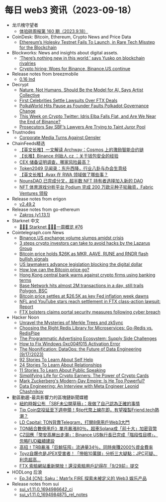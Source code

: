 # 每日 web3 资讯（2023-09-18）

- 龙爪槐守望者
  - [体验碎周报第 160 期（2023.9.18）](https://www.ftium4.com/ux-weekly-160.html)
- CoinDesk: Bitcoin, Ethereum, Crypto News and Price Data
  - [Ethereum’s Holesky Testnet Fails To Launch, in Rare Tech Misstep for the Blockchain](https://www.coindesk.com/tech/2023/09/17/ethereums-holesky-testnet-fails-to-launch-in-rare-tech-misstep-for-the-blockchain/?utm_medium=referral&utm_source=rss&utm_campaign=headlines)
- Blockworks: News and insights about digital assets.
  - [‘There’s nothing new in this world,’ says Yusko on blockchain rivalries](https://blockworks.co/news/blockchain-rivalries-mark-yusko)
  - [Crypto hiring: Woes for Binance, Binance.US continue](https://blockworks.co/news/crypto-hiring-binance-turnover-brian-shroder-ceo)
- Release notes from breezmobile
  - [0.16 lnd](https://github.com/breez/breezmobile/releases/tag/0.16.lnd)
- Decrypt
  - [Nature, Not Humans, Should Be the Model for AI, Says Artist Collective](https://decrypt.co/197514/ai-agi-nature-fungi-plants-not-humans-theta-noir)
  - [First Celebrities Settle Lawsuits Over FTX Deals](https://decrypt.co/197509/first-celebrities-settle-lawsuit-over-ftx-deals)
  - [PolkaWorld Hits Pause as Founder Faults Polkadot Governance Change](https://decrypt.co/197507/polkaworld-hits-pause-as-founder-faults-polkadot-governance-change)
  - [This Week on Crypto Twitter: Idris Elba Falls Flat, and Are We Near the End of Binance?](https://decrypt.co/197480/this-week-on-crypto-twitter-idris-elba-stellar-binance-executive-turnover)
  - [Prosecutors Say SBF’s Lawyers Are Trying to Taint Juror Pool](https://decrypt.co/197479/prosecutors-say-sbfs-lawyers-are-trying-to-taint-juror-pool)
- Trustnodes
  - [Corporate Media Turns Against Gensler](https://www.trustnodes.com/2023/09/17/corporate-media-turns-against-gensler)
- ChainFeeds精选
  - [【英文长推】一文解读 Archway：Cosmos 上的激励智能合约链](https://twitter.com/lethang137/status/1702734035297157147)
  - [【长推】Binance 创始人 cz ：关于钱包安全的经验](https://x.com/0xWendy99/status/1703079086053286251)
  - [CEX 储备证明调查，哪家风险最高？](https://www.odaily.news/post/5189808)
  - [Token2049 见闻录：东升西降，行业八卦与办会生意经](https://x.com/TechFlowPost/status/1703056472547213791)
  - [【英文长推】Avax 在 RWA 领域做了哪些事？](https://twitter.com/flowslikeosmo/status/1703061206381297933)
  - [NounsDAO 已完成分叉，超半数 NFT  持有者选择加入新的 DAO](https://decrypt.co/197400/nouns-fork-disgruntled-nft-holders-exit-27-million-from-treasury)
  - [NFT 体育游戏分析平台 Podium 完成 200 万欧元种子轮融资，Fabric Ventures 领投](https://www.podium.top/press-release)
- Release notes from erigon
  - [v2.49.2](https://github.com/ledgerwatch/erigon/releases/tag/v2.49.2)
- Release notes from go-ethereum
  - [Zakros (v1.13.1)](https://github.com/ethereum/go-ethereum/releases/tag/v1.13.1)
- Starknet 中文
  - [👩🏽‍🚀 Starknet 👨🏽‍🚀一周概览 #76](https://starknetzh.substack.com/p/starknet-76-12e)
- Cointelegraph.com News
  - [Binance.US exchange volume slumps amidst crisis](https://cointelegraph.com/news/binanceus-exchange-volume-slumps-amidst-crisis)
  - [3 steps crypto investors can take to avoid hacks by the Lazarus Group](https://cointelegraph.com/news/lazarus-group-safeguard-cryptocurrency-steps)
  - [Bitcoin price holds $26K as MKR, AAVE, RUNE and RNDR flash bullish signals](https://cointelegraph.com/news/bitcoin-price-holds-26k-as-mkr-aave-rune-and-rndr-flash-bullish-signals)
  - [US lawmakers advance legislation blocking the digital dollar](https://cointelegraph.com/news/us-lawmakers-advance-legislation-blocking-digital-dollar)
  - [How low can the Bitcoin price go?](https://cointelegraph.com/news/how-low-can-the-bitcoin-price-go)
  - [Hong Kong central bank warns against crypto firms using banking terms](https://cointelegraph.com/news/crypto-hong-kong-central-bank-warnscrypto-firms-using-banking-terms)
  - [Base Network hits almost 2M transactions in a day, still trails Polygon, BSC](https://cointelegraph.com/news/base-network-hits-almost-2m-transactions-in-a-day-still-lags-polygon-bsc)
  - [Bitcoin price settles at $26.5K as key Fed inflation week dawns](https://cointelegraph.com/news/bitcoin-price-key-fed-inflation-week-dawns)
  - [NFL and YouTube stars reach settlement in FTX class-action lawsuit: Report](https://cointelegraph.com/news/nrl-youtube-stars-settle-ftx-class-action-lawsuit)
  - [FTX bolsters claims portal security measures following cyber breach](https://cointelegraph.com/news/ftx-security-claims-portal-cyberbreach)
- Hacker Noon
  - [Unravel the Mysteries of Merkle Trees and zkSync](https://hackernoon.com/unravel-the-mysteries-of-merkle-trees-and-zksync?source=rss)
  - [Choosing the Right Redis Library for Microservices: Go-Redis vs. RedisPipe](https://hackernoon.com/choosing-the-right-redis-library-for-microservices-go-redis-vs-redispipe?source=rss)
  - [The Programmatic Advertising Ecosystem: Supply Side Challenges](https://hackernoon.com/the-programmatic-advertising-ecosystem-supply-side-challenges?source=rss)
  - [How to Fix Windows 0xc004f015 Activation Error](https://hackernoon.com/how-to-fix-windows-0xc004f015-activation-error?source=rss)
  - [The Noonification: DataOps: the Future of Data Engineering (9/17/2023)](https://hackernoon.com/9-17-2023-noonification?source=rss)
  - [92 Stories To Learn About Self Help](https://hackernoon.com/92-stories-to-learn-about-self-help?source=rss)
  - [24 Stories To Learn About Relationships](https://hackernoon.com/24-stories-to-learn-about-relationships?source=rss)
  - [11 Stories To Learn About Public Speaking](https://hackernoon.com/11-stories-to-learn-about-public-speaking?source=rss)
  - [Simplifying Life for Crypto Earners: The Power of Crypto Cards](https://hackernoon.com/simplifying-life-for-crypto-earners-the-power-of-crypto-cards-qe7e4nr?source=rss)
  - [Mark Zuckerberg's Modern-Day Empire: Is He Too Powerful?](https://hackernoon.com/mark-zuckerbergs-modern-day-empire-is-he-too-powerful?source=rss)
  - [Data Engineering: An Interview with Meta Engineer Leonid Chashnikov](https://hackernoon.com/data-engineering-an-interview-with-meta-engineer-leonid-chashnikov?source=rss)
- 動區動趨-最具影響力的區塊鏈新聞媒體
  - [紐約時報公布 「SBF未公開草稿」：我做了自己認為正確的事情](https://www.blocktempo.com/sbf-says-i-did-what-i-thought-was-right-in-leaded-docs/)
  - [Tip Coin空投延至下週申領！$tip代幣上線在即，有望複製Friend.tech熱潮？](https://www.blocktempo.com/tip-coin-postpone-launch-until-next-monday/)
  - [LD Capital: TON背靠Telegram，打開8億用戶Web3大門](https://www.blocktempo.com/ld-capital-the-open-network/)
  - [TON結合數億用戶》單月暴漲80％，超車Solana成「前十大」加密貨幣](https://www.blocktempo.com/the-open-network-become-top-10-cryptocurrencies/)
  - [CZ回應「幣安高層出走潮」：Binance US執行長已完成「階段性目標」，忽略FUD繼續建設](https://www.blocktempo.com/cz-reply-binance-executives-resign/)
  - [高招！TRB暴漲「巨鯨狂囤」流通量34％，同時爽賺2000%資金費率](https://www.blocktempo.com/a-whale-has-accumulated-trb-34-percent-of-the-total-supply/)
  - [Toyz自爆也是JPEX受害者！「慘賠10萬鎂」分析三大疑點：JPC可疑、利息超高…](https://www.blocktempo.com/kol-toyz-reveals-he-is-also-a-victim-of-jpex/)
  - [FTX 索賠網站重新開放！還沒索賠用戶記得在「9/29前」提交](https://www.blocktempo.com/ftx-claims-portal-reopens/)
- HODLong 后浪
  - [Ep.34 [CN]: Saku：Matr1x FIRE 探索未被定义的 Web3 娱乐产品](https://hodlong-hou-lang.simplecast.com/episodes/ep34-cn-sakumatr1x-fire-DqWHvgCj)
- Release notes from sui
  - [sui_v1.11.0_1694986642_ci](https://github.com/MystenLabs/sui/releases/tag/sui_v1.11.0_1694986642_ci)
  - [sui_v1.11.0_1694984875_rel_notes](https://github.com/MystenLabs/sui/releases/tag/sui_v1.11.0_1694984875_rel_notes)
